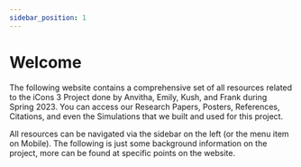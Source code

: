 ```yaml
---
sidebar_position: 1
---
```


# Welcome

The following website contains a comprehensive set of all resources related to the iCons 3 Project done by Anvitha, Emily, Kush, and Frank during Spring 2023. You can access our Research Papers, Posters, References, Citations, and even the Simulations that we built and used for this project.

All resources can be navigated via the sidebar on the left (or the menu item on Mobile). The following is just some background information on the project, more can be found at specific points on the website.